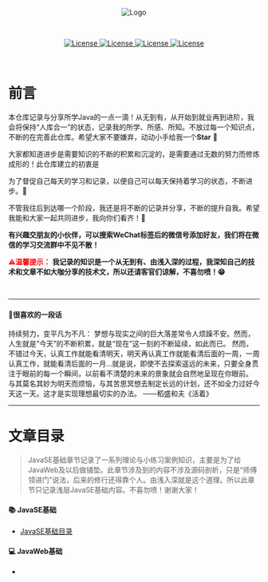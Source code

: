 <p align="center"><img src="https://gitee.com/Ziphtracks/Figurebed/raw/master/img/20200525115147.png" alt="Logo"></p>
<br />

<p align="center">
  <a href="">
		<img src="https://img.shields.io/badge/WeChat-apeng0418-lightgrey.svg" alt="License">
	</a>
  <a href="https://github.com/Ziphtracks/JavaLearningmanual/tree/master/materials">
		<img src="https://img.shields.io/badge/文档资料-downloads-blue.svg" alt="License">
	</a>
  <a href="https://github.com/Ziphtracks/JavaLearningmanual/tree/master/jar%20package%20library">
		<img src="https://img.shields.io/badge/jar包库-downloads-green.svg" alt="License">
	</a>
	<a href="https://blog.csdn.net/weixin_44170221">
		<img src="https://img.shields.io/badge/CSDN-@Ziph-red.svg" alt="License">
	</a>
</p>
<br />

# 前言

本仓库记录与分享所学Java的一点一滴！从无到有，从开始到就业再到进阶，我会将保持“人库合一”的状态，记录我的所学、所感、所知。不放过每一个知识点，不断的在完善此仓库。希望大家不要嫌弃，动动小手给我一个**Star** 🙏

大家都知道进步是需要知识的不断的积累和沉淀的，是需要通过无数的努力而修炼成形的！此仓库建立的初衷是

为了督促自己每天的学习和记录，以便自己可以每天保持着学习的状态，不断进步。👊

不管我往后到达哪一个阶段，我还是将不断的记录并分享，不断的提升自我。希望我能和大家一起共同进步，我向你们看齐！🤞

**有兴趣交朋友的小伙伴，可以搜索WeChat标签后的微信号添加好友，我们将在微信的学习交流群中不见不散！** 



<font color="red">**⚠温馨提示：** </font> **我记录的知识是一个从无到有、由浅入深的过程，我深知自己的技术和文章不如大咖分享的技术文，所以还请客官们谅解，不喜勿喷！😁** 

<br />

------

#### 📌**很喜欢的一段话** 

持续努力，变平凡为不凡： 梦想与现实之间的巨大落差常令人烦躁不安。然而，人生就是”今天”的不断积累，就是“现在”这一刻的不断延续，如此而已。 然而，不错过今天，认真工作就能看清明天，明天再认真工作就能看清后面的一周，一周认真工作，就能看清后面的一月...就是说，即使不去探索遥远的未来，只要全身贯注于眼前的每一个瞬间，以前看不清楚的未来的景象就会自然地呈现在你眼前。 与其莫名其妙为明天而烦恼，与其苦思冥想去制定长远的计划，还不如全力过好今天这一天。这才是实现理想最切实的办法。 ——稻盛和夫《活着》 

------

# 文章目录

> JavaSE基础章节记录了一系列理论与小练习案例知识，主要是为了给JavaWeb及以后做铺垫。此章节涉及到的内容不涉及源码剖析，只是“师傅领进门”说法，后来的修行还得靠个人。由浅入深就是这个道理。所以此章节只记录浅层JavaSE基础内容。不喜勿喷！谢谢大家！

#### 📚  JavaSE基础

- [JavaSE基础目录](https://github.com/Ziphtracks/JavaLearningmanual/blob/master/directory/JavaSE基础目录.md)

#### 💻  JavaWeb基础

- 

